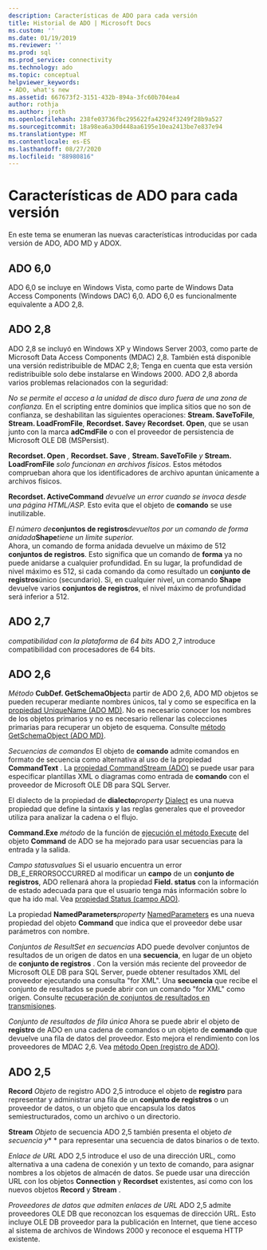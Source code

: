 ```yaml
---
description: Características de ADO para cada versión
title: Historial de ADO | Microsoft Docs
ms.custom: ''
ms.date: 01/19/2019
ms.reviewer: ''
ms.prod: sql
ms.prod_service: connectivity
ms.technology: ado
ms.topic: conceptual
helpviewer_keywords:
- ADO, what's new
ms.assetid: 667673f2-3151-432b-894a-3fc60b704ea4
author: rothja
ms.author: jroth
ms.openlocfilehash: 238fe03736fbc295622fa42924f3249f28b9a527
ms.sourcegitcommit: 18a98ea6a30d448aa6195e10ea2413be7e837e94
ms.translationtype: MT
ms.contentlocale: es-ES
ms.lasthandoff: 08/27/2020
ms.locfileid: "88980816"
---
```

# <a name="ado-features-for-each-release"></a>Características de ADO para cada versión

En este tema se enumeran las nuevas características introducidas por cada versión de ADO, ADO MD y ADOX.

## <a name="ado-60"></a>ADO 6,0

ADO 6,0 se incluye en Windows Vista, como parte de Windows Data Access Components (Windows DAC) 6,0. ADO 6,0 es funcionalmente equivalente a ADO 2,8.

## <a name="ado-28"></a>ADO 2,8

ADO 2,8 se incluyó en Windows XP y Windows Server 2003, como parte de Microsoft Data Access Components (MDAC) 2,8. También está disponible una versión redistribuible de MDAC 2,8; Tenga en cuenta que esta versión redistribuible solo debe instalarse en Windows 2000. ADO 2,8 aborda varios problemas relacionados con la seguridad:

*No se permite el acceso a la unidad de disco duro fuera de una zona de confianza.*
En el scripting entre dominios que implica sitios que no son de confianza, se deshabilitan las siguientes operaciones: **Stream. SaveToFile**, **Stream. LoadFromFile**, **Recordset. Save**y **Recordset. Open**, que se usan junto con la marca **adCmdFile** o con el proveedor de persistencia de Microsoft OLE DB (MSPersist).

**Recordset. Open** _,_  **Recordset. Save** _,_  **Stream. SaveToFile** _y_  **Stream. LoadFromFile**  _solo funcionan en archivos físicos._
Estos métodos comprueban ahora que los identificadores de archivo apuntan únicamente a archivos físicos.

**Recordset. ActiveCommand**  _devuelve un error cuando se invoca desde una página HTML/ASP._
Esto evita que el objeto de **comando** se use inutilizable.

_El número de_**conjuntos de registros**_devueltos por un comando de forma anidada_**Shape**_tiene un límite superior._        
Ahora, un comando de forma anidada devuelve un máximo de 512 **conjuntos de registros**. Esto significa que un comando de **forma** ya no puede anidarse a cualquier profundidad. En su lugar, la profundidad de nivel máximo es 512, si cada comando da como resultado un **conjunto de registros**único (secundario). Si, en cualquier nivel, un comando **Shape** devuelve varios **conjuntos de registros**, el nivel máximo de profundidad será inferior a 512.

## <a name="ado-27"></a>ADO 2,7

*compatibilidad con la plataforma de 64 bits* ADO 2,7 introduce compatibilidad con procesadores de 64 bits.

## <a name="ado-26"></a>ADO 2,6

_Método_ **CubDef. GetSchemaObject**a partir de ADO 2,6, ADO MD objetos se pueden recuperar mediante nombres únicos, tal y como se especifica en la [propiedad UniqueName (ADO MD)](../reference/ado-md-api/uniquename-property-ado-md.md).   No es necesario conocer los nombres de los objetos primarios y no es necesario rellenar las colecciones primarias para recuperar un objeto de esquema. Consulte [método GetSchemaObject (ADO MD)](../reference/ado-md-api/getschemaobject-method-ado-md.md).

*Secuencias de comandos* El objeto de **comando** admite comandos en formato de secuencia como alternativa al uso de la propiedad **CommandText** . La [propiedad CommandStream (ADO)](../reference/ado-api/commandstream-property-ado.md) se puede usar para especificar plantillas XML o diagramas como entrada de **comando** con el proveedor de Microsoft OLE DB para SQL Server.

El dialecto de la propiedad de **dialecto**_property_ 
 [Dialect](../reference/ado-api/dialect-property.md) es una nueva propiedad que define la sintaxis y las reglas generales que el proveedor utiliza para analizar la cadena o el flujo.  

**Command.Exe**  _método_ de la función de [ejecución el método Execute](../reference/ado-api/execute-method-ado-command.md) del objeto **Command** de ADO se ha mejorado para usar secuencias para la entrada y la salida.

*Campo statusvalues* Si el usuario encuentra un error DB_E_ERRORSOCCURRED al modificar un **campo** de un **conjunto de registros**, ADO rellenará ahora la propiedad **Field. status** con la información de estado adecuada para que el usuario tenga más información sobre lo que ha ido mal. Vea [propiedad Status (campo ADO)](../reference/ado-api/status-property-ado-field.md).

La propiedad **NamedParameters**_property_ 
 [NamedParameters](../reference/ado-api/namedparameters-property-ado.md) es una nueva propiedad del objeto **Command** que indica que el proveedor debe usar parámetros con nombre.  

*Conjuntos de ResultSet en secuencias* ADO puede devolver conjuntos de resultados de un origen de datos en una **secuencia**, en lugar de un objeto de **conjunto de registros** . Con la versión más reciente del proveedor de Microsoft OLE DB para SQL Server, puede obtener resultados XML del proveedor ejecutando una consulta "for XML". Una **secuencia** que recibe el conjunto de resultados se puede abrir con un comando "for XML" como origen. Consulte [recuperación de conjuntos de resultados en transmisiones](./data/retrieving-resultsets-into-streams.md).

*Conjunto de resultados de fila única* Ahora se puede abrir el objeto de **registro** de ADO en una cadena de comandos o un objeto de **comando** que devuelve una fila de datos del proveedor. Esto mejora el rendimiento con los proveedores de MDAC 2,6. Vea [método Open (registro de ADO)](../reference/ado-api/open-method-ado-record.md).

## <a name="ado-25"></a>ADO 2,5

**Record** _Objeto_ de registro ADO 2,5 introduce el objeto de **registro** para representar y administrar una fila de un **conjunto de registros** o un proveedor de datos, o un objeto que encapsula los datos semiestructurados, como un archivo o un directorio.

**Stream** _Objeto_ de secuencia ADO 2,5 también presenta el objeto *de secuencia y** * para representar una secuencia de datos binarios o de texto.

*Enlace de URL* ADO 2,5 introduce el uso de una dirección URL, como alternativa a una cadena de conexión y un texto de comando, para asignar nombres a los objetos de almacén de datos. Se puede usar una dirección URL con los objetos **Connection** y **Recordset** existentes, así como con los nuevos objetos **Record** y **Stream** .

*Proveedores de datos que admiten enlaces de URL* ADO 2,5 admite proveedores OLE DB que reconozcan los esquemas de dirección URL. Esto incluye OLE DB proveedor para la publicación en Internet, que tiene acceso al sistema de archivos de Windows 2000 y reconoce el esquema HTTP existente.
